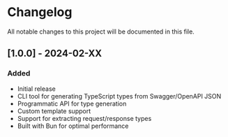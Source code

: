 # Changelog

All notable changes to this project will be documented in this file.

## [1.0.0] - 2024-02-XX

### Added

- Initial release
- CLI tool for generating TypeScript types from Swagger/OpenAPI JSON
- Programmatic API for type generation
- Custom template support
- Support for extracting request/response types
- Built with Bun for optimal performance
